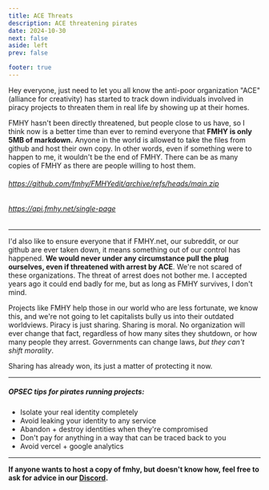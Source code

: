 ```yaml
---
title: ACE Threats
description: ACE threatening pirates 
date: 2024-10-30
next: false
aside: left
prev: false

footer: true
---
```


<Post authors="nbats" />

Hey everyone, just need to let you all know the anti-poor organization "ACE" (alliance for creativity) has started to track down individuals involved in piracy projects to threaten them in real life by showing up at their homes.

FMHY hasn't been directly threatened, but people close to us have, so I think now is a better time than ever to remind everyone that **FMHY is only 5MB of markdown.** Anyone in the world is allowed to take the files from github and host their own copy. In other words, even if something were to happen to me, it wouldn't be the end of FMHY. There can be as many copies of FMHY as there are people willing to host them. 

###### https://github.com/fmhy/FMHYedit/archive/refs/heads/main.zip

###### https://api.fmhy.net/single-page

***

I'd also like to ensure everyone that if FMHY.net, our subreddit, or our github are ever taken down, it means something out of our control has happened. **We would never under any circumstance pull the plug ourselves, even if threatened with arrest by ACE**. We're not scared of these organizations. The threat of arrest does not bother me. I accepted years ago it could end badly for me, but as long as FMHY survives, I don't mind.

Projects like FMHY help those in our world who are less fortunate, we know this, and we're not going to let capitalists bully us into their outdated worldviews. Piracy is just sharing. Sharing is moral. No organization will ever change that fact, regardless of how many sites they shutdown, or how many people they arrest. Governments can change laws, *but they can't shift morality*. 

Sharing has already won, its just a matter of protecting it now.

*** 

##### OPSEC tips for pirates running projects: 

- Isolate your real identity completely
- Avoid leaking your identity to any service
- Abandon + destroy identities when they're compromised
- Don't pay for anything in a way that can be traced back to you
- Avoid vercel + google analytics

***

**If anyone wants to host a copy of fmhy, but doesn't know how, feel free to ask for advice in our [Discord](https://discord.gg/Stz6y6NgNg).**
